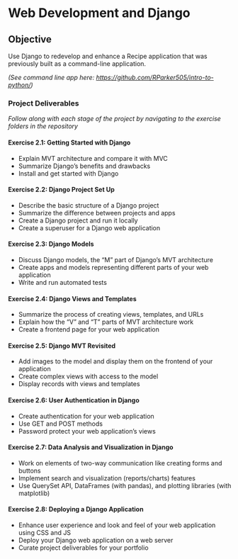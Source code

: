 # Web Development and Django

## Objective
Use Django to redevelop and enhance a Recipe application that was previously built as a command-line application.

_(See command line app here: https://github.com/RParker505/intro-to-python/)_

### Project Deliverables

_Follow along with each stage of the project by navigating to the exercise folders in the repository_


#### Exercise 2.1: Getting Started with Django
- Explain MVT architecture and compare it with MVC
- Summarize Django’s benefits and drawbacks 
- Install and get started with Django

#### Exercise 2.2: Django Project Set Up
-	Describe the basic structure of a Django project 
-	Summarize the difference between projects and apps
-	Create a Django project and run it locally
-	Create a superuser for a Django web application

#### Exercise 2.3: Django Models
-	Discuss Django models, the “M” part of Django’s MVT architecture
-	Create apps and models representing different parts of your web application 
-	Write and run automated tests

#### Exercise 2.4: Django Views and Templates
-	Summarize the process of creating views, templates, and URLs 
-	Explain how the “V” and “T” parts of MVT architecture work
-	Create a frontend page for your web application

#### Exercise 2.5: Django MVT Revisited
-	Add images to the model and display them on the frontend of your application
-	Create complex views with access to the model
-	Display records with views and templates

#### Exercise 2.6: User Authentication in Django
-	Create authentication for your web application
-	Use GET and POST methods 
-	Password protect your web application’s views

#### Exercise 2.7: Data Analysis and Visualization in Django
-	Work on elements of two-way communication like creating forms and buttons
-	Implement search and visualization (reports/charts) features
-	Use QuerySet API, DataFrames (with pandas), and plotting libraries (with matplotlib)

#### Exercise 2.8: Deploying a Django Application
-	Enhance user experience and look and feel of your web application using CSS and JS
-	Deploy your Django web application on a web server 
-	Curate project deliverables for your portfolio


